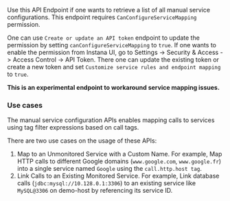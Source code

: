 Use this API Endpoint if one wants to retrieve a list of all manual service configurations. This endpoint requires `CanConfigureServiceMapping` permission. 

One can use `Create or update an API token` endpoint to update the permission by setting `canConfigureServiceMapping` to `true`.
If one wants to enable the permission from Instana UI, go to Settings -> Security & Access -> Access Control -> API Token.
There one can update the existing token or create a new token and set `Customize service rules and endpoint mapping` to `true`.

**This is an experimental endpoint to workaround service mapping issues.**

### Use cases

The manual service configuration APIs enables mapping calls to services using tag filter expressions based on call tags.

There are two use cases on the usage of these APIs:

1. Map to an Unmonitored Service with a Custom Name. For example, Map HTTP calls to different Google domains (`www.google.com`, `www.google.fr`) into a single service named `Google` using the `call.http.host tag`.
2. Link Calls to an Existing Monitored Service. For example, Link database calls (`jdbc:mysql://10.128.0.1:3306`) to an existing service like `MySQL@3306` on demo-host by referencing its service ID.